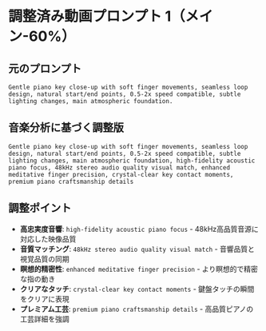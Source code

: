 # 調整済み動画プロンプト 1（メイン-60%）

## 元のプロンプト
```
Gentle piano key close-up with soft finger movements, seamless loop design, natural start/end points, 0.5-2x speed compatible, subtle lighting changes, main atmospheric foundation.
```

## 音楽分析に基づく調整版
```
Gentle piano key close-up with soft finger movements, seamless loop design, natural start/end points, 0.5-2x speed compatible, subtle lighting changes, main atmospheric foundation, high-fidelity acoustic piano focus, 48kHz stereo audio quality visual match, enhanced meditative finger precision, crystal-clear key contact moments, premium piano craftsmanship details
```

## 調整ポイント
- **高忠実度音響**: `high-fidelity acoustic piano focus` - 48kHz高品質音源に対応した映像品質
- **音質マッチング**: `48kHz stereo audio quality visual match` - 音響品質と視覚品質の同期
- **瞑想的精密性**: `enhanced meditative finger precision` - より瞑想的で精密な指の動き
- **クリアなタッチ**: `crystal-clear key contact moments` - 鍵盤タッチの瞬間をクリアに表現
- **プレミアム工芸**: `premium piano craftsmanship details` - 高品質ピアノの工芸詳細を強調